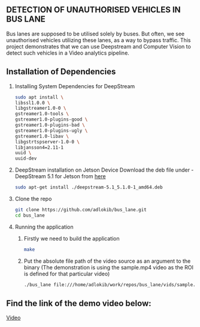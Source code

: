 ## DETECTION OF UNAUTHORISED VEHICLES IN BUS LANE
Bus lanes are supposed to be utilised solely by buses. But often, we see unauthorised vehicles utilizing these lanes, as a way to bypass traffic. This project demonstrates that we can use Deepstream and Computer Vision to detect such vehicles in a Video analytics pipeline.

## Installation of Dependencies
1. Installing System Dependencies for DeepStream
    ```sh
    sudo apt install \
    libssl1.0.0 \
    libgstreamer1.0-0 \
    gstreamer1.0-tools \
    gstreamer1.0-plugins-good \
    gstreamer1.0-plugins-bad \
    gstreamer1.0-plugins-ugly \
    gstreamer1.0-libav \
    libgstrtspserver-1.0-0 \
    libjansson4=2.11-1
    uuid \
    uuid-dev
    ```

2. DeepStream installation on Jetson Device
Download the deb file under - DeepStream 5.1 for Jetson from [here](https://developer.nvidia.com/deepstream-getting-started)

    ```sh
    sudo apt-get install ./deepstream-5.1_5.1.0-1_amd64.deb
    ```
    
2. Clone the repo
    ```sh
    git clone https://github.com/adlokib/bus_lane.git
    cd bus_lane
    ```
3. Running the application

    1. Firstly we need to build the application
        ```sh
        make
        ```
    2. Put the absolute file path of the video source as an argument to the binary (The demonstration is using the sample.mp4 video as the ROI is defined for that particular video)
        ```sh
        ./bus_lane file:///home/adlokib/work/repos/bus_lane/vids/sample.mp4
        
        
## Find the link of the demo video below:
[Video](https://youtu.be/OoehrovGrls)
